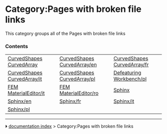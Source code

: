 # Category:Pages with broken file links
This category groups all of the Pages with broken file links

### Contents

|     |     |     |
| --- | --- | --- |
| [CurvedShapes CurvedArray](CurvedShapes_CurvedArray.md) | [CurvedShapes CurvedArray/en](CurvedShapes_CurvedArray/en.md) | [CurvedShapes CurvedArray/fr](CurvedShapes_CurvedArray/fr.md) |
| [CurvedShapes CurvedArray/it](CurvedShapes_CurvedArray/it.md) | [CurvedShapes CurvedArray/pl](CurvedShapes_CurvedArray/pl.md) | [Defeaturing Workbench/pl](Defeaturing_Workbench/pl.md) |
| [FEM MaterialEditor/it](FEM_MaterialEditor/it.md) | [FEM MaterialEditor/ro](FEM_MaterialEditor/ro.md) | [Sphinx](Sphinx.md) |
| [Sphinx/en](Sphinx/en.md) | [Sphinx/fr](Sphinx/fr.md) | [Sphinx/it](Sphinx/it.md) |
| [Sphinx/pl](Sphinx/pl.md) |



---
⏵ [documentation index](../README.md) > Category:Pages with broken file links
